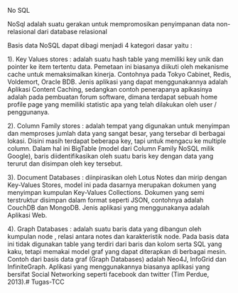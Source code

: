No SQL

NoSql adalah suatu gerakan untuk mempromosikan penyimpanan data non-relasional dari database relasional

Basis data NoSQL dapat dibagi menjadi 4 kategori dasar yaitu :


1). Key Values stores : adalah suatu hash table yang memiliki key unik dan pointer ke item tertentu data. Pemetaan ini biasanya diikuti oleh mekanisme cache untuk memaksimalkan kinerja. Contohnya pada Tokyo Cabinet, Redis, Voldemort, Oracle BDB. Jenis aplikasi yang dapat menggunakannya adalah Aplikasi Content Caching, sedangkan contoh penerapanya apikasinya adalah pada pembuatan forum software, dimana terdapat sebuah home profile page yang memiliki statistic apa yang telah dilakukan oleh user / penggunanya.


2). Column Family stores : adalah tempat yang digunakan untuk menyimpan dan memproses jumlah data yang sangat besar, yang tersebar di berbagai lokasi. Disini masih terdapat beberapa key, tapi untuk mengacu ke multiple column. Dalam hal ini BigTable (model dari Column Family NoSQL milik Google), baris diidentifikasikan oleh suatu baris key dengan data yang terurut dan disimpan oleh key tersebut.


3). Document Databases : diinpirasikan oleh Lotus Notes dan mirip dengan Key-Values Stores, model ini pada dasarnya merupakan dokumen yang menyimpan kumpulan Key-Values Collections. Dokumen yang semi terstruktur disimpan dalam format seperti JSON, contohnya adalah CouchDB dan MongoDB. Jenis aplikasi yang menggunakanya adalah Aplikasi Web.


4). Graph Databases : adalah suatu baris data yang dibangun oleh kumpulan node , relasi antara notes dan karakteristik node. Pada basis data ini tidak digunakan table yang terdiri dari baris dan kolom serta SQL yang kaku, tetapi memakai model graf yang dapat diterapkan di berbagai mesin. Contoh dari basis data graf (Graph Databases) adalah Neo4J, InfoGrid dan InfiniteGraph. Aplikasi yang menggunakannya biasanya aplikasi yang bersifat Social Networking seperti facebook dan twitter (Tim Perdue, 2013).# Tugas-TCC
